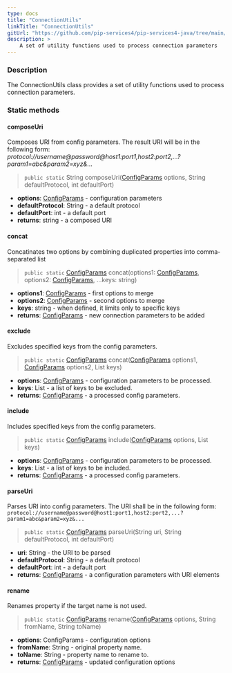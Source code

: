 ```yaml
---
type: docs
title: "ConnectionUtils"
linkTitle: "ConnectionUtils"
gitUrl: "https://github.com/pip-services4/pip-services4-java/tree/main/pip-services4-config-java"
description: >
    A set of utility functions used to process connection parameters
---
```


### Description

The ConnectionUtils class provides a set of utility functions used to process connection parameters.

### Static methods

#### composeUri
Composes URI from config parameters.
The result URI will be in the following form:
*protocol://username@password@host1:port1,host2:port2,...?param1=abc&param2=xyz&...*

> `public static` String composeUri([ConfigParams](../../../components/config/config_params) options, String defaultProtocol, int defaultPort)

- **options**: [ConfigParams](../../../components/config/config_params) - configuration parameters
- **defaultProtocol**: String - a default protocol
- **defaultPort**: int - a default port
- **returns**: string - a composed URI

#### concat
Concatinates two options by combining duplicated properties into comma-separated list

> `public static` [ConfigParams](../../../components/config/config_params) concat(options1: [ConfigParams](../../../components/config/config_params), options2: [ConfigParams](../../../components/config/config_params), ...keys: string)

- **options1**: [ConfigParams](../../../components/config/config_params) - first options to merge
- **options2**: [ConfigParams](../../../components/config/config_params) - second options to merge
- **keys**: string - when defined, it limits only to specific keys
- **returns**: [ConfigParams](../../../components/config/config_params) - new connection parameters to be added


#### exclude
Excludes specified keys from the config parameters.

> `public static` [ConfigParams](../../../components/config/config_params) concat([ConfigParams](../../../components/config/config_params) options1, [ConfigParams](../../../components/config/config_params) options2, List<String> keys)

- **options**: [ConfigParams](../../../components/config/config_params) - configuration parameters to be processed.
- **keys**: List<String> - a list of keys to be excluded.
- **returns**: [ConfigParams](../../../components/config/config_params) - a processed config parameters.


#### include
Includes specified keys from the config parameters.

> `public static` [ConfigParams](../../../components/config/config_params) include([ConfigParams](../../../components/config/config_params) options, List<String> keys)

- **options**: [ConfigParams](../../../components/config/config_params) - configuration parameters to be processed.
- **keys**: List<String> - a list of keys to be included.
- **returns**: [ConfigParams](../../../components/config/config_params) - a processed config parameters.


#### parseUri
Parses URI into config parameters.
The URI shall be in the following form:
`protocol://username@password@host1:port1,host2:port2,...?param1=abc&param2=xyz&...`

> `public static` [ConfigParams](../../../components/config/config_params) parseUri(String uri, String defaultProtocol, int defaultPort)

- **uri**: String - the URI to be parsed
- **defaultProtocol**: String - a default protocol
- **defaultPort**: int - a default port
- **returns**: [ConfigParams](../../../components/config/config_params) - a configuration parameters with URI elements


#### rename
Renames property if the target name is not used.

> `public static` [ConfigParams](../../../components/config/config_params) rename([ConfigParams](../../../components/config/config_params) options, String fromName, String toName)

- **options**: ConfigParams - configuration options 
- **fromName**: String - original property name.
- **toName**: String - property name to rename to.
- **returns**: [ConfigParams](../../../components/config/config_params) - updated configuration options
